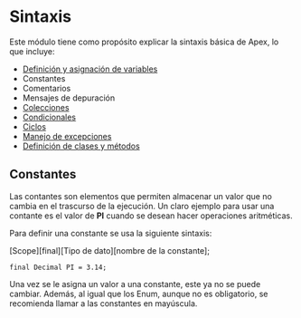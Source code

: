 # Sintaxis

Este módulo tiene como propósito explicar la sintaxis básica de Apex, lo que incluye:

- [Definición y asignación de variables]() 
- Constantes
- Comentarios
- Mensajes de depuración
- [Colecciones]()
- [Condicionales]()
- [Ciclos]()
- [Manejo de excepciones]()
- [Definición de clases y métodos]()

## Constantes

Las contantes son elementos que permiten almacenar un valor que no cambia en el trascurso de la ejecución. Un claro ejemplo para usar una contante es el valor de **PI** cuando se desean hacer operaciones aritméticas. 

Para definir una constante se usa la siguiente sintaxis:

[Scope][final][Tipo de dato][nombre de la constante];

```Apex
final Decimal PI = 3.14;
``` 

Una vez se le asigna un valor a una constante, este ya no se puede cambiar. Además, al igual que los Enum, aunque no es obligatorio, se recomienda llamar a las constantes en mayúscula. 

